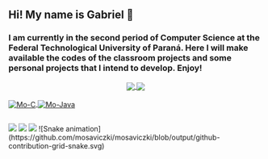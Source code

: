 ## Hi! My name is Gabriel 👋
### I am currently in the second period of Computer Science at the Federal Technological University of Paraná. Here I will make available the codes of the classroom projects and some personal projects that I intend to develop. Enjoy!
<div align="center">
  <a href="https://github.com/AlessiPG">
  <img align="center" height="160em" src="https://github-readme-stats.vercel.app/api/top-langs/?username=AlessiPG&layout=compact&langs_count=7&theme=radical"/>
  <img align="center" height="160em" src="https://github-readme-stats.vercel.app/api?username=AlessiPG&show_icons=true&theme=radical&count_private=true"/>
</div>
<div style="display: inline_block"><br>
  <img align="center" alt="Mo-C" height="30" width="40" src="https://icongr.am/devicon/c-original.svg?size=128&color=currentColor">
  <img align="center" alt="Mo-Java" height="30" width="40" src="https://img.icons8.com/color/48/000000/java-coffee-cup-logo--v1.png"/>
</div>

##
<div> 
<a href = "https://www.linkedin.com/in/gabriel-alessi-posonski-67ab2a261/"><img src="https://img.shields.io/badge/Linkedin-0078D4?style=for-the-badge&logo=linkedin&logoColor=white"></a>
<a href="https://www.instagram.com/gb.alessi" target="_blank"><img src="https://img.shields.io/badge/-Instagram-%23E4405F?style=for-the-badge&logo=instagram&logoColor=white" target="_blank"></a>
<a href = "mailto:gabriel.alessip@gmail.com"><img src="https://img.shields.io/badge/Gmail-D14836?style=for-the-badge&logo=gmail&logoColor=white" target="_blank"></a>
  ![Snake animation](https://github.com/mosaviczki/mosaviczki/blob/output/github-contribution-grid-snake.svg)
 
</div>

